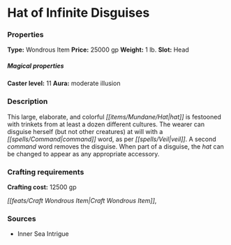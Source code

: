 ﻿---
Title: "Hat of Infinite Disguises"
Type: "Wondrous Item"
Price: "25000 gp"
Weight: "1 lb."
Slot: "Head"
Caster level: "11"
Aura: "moderate illusion"
Description: |
  "This large, elaborate, and colorful hat is festooned with trinkets from at least a dozen different cultures. The wearer can disguise herself (but not other creatures) at will with a command word, as per _veil_. A second command word removes the disguise. When part of a disguise, the hat can be changed to appear as any appropriate accessory."
Crafting cost: "12500 gp"
Sources: "['Inner Sea Intrigue']"
---

# Hat of Infinite Disguises

### Properties

**Type:** Wondrous Item **Price:** 25000 gp **Weight:** 1 lb. **Slot:** Head

##### Magical properties

**Caster level:** 11 **Aura:** moderate illusion

### Description

This large, elaborate, and colorful _[[items/Mundane/Hat|hat]]_ is festooned with trinkets from at least a dozen different cultures. The wearer can disguise herself (but not other creatures) at will with a _[[spells/Command|command]]_ word, as per _[[spells/Veil|veil]]_. A second _command_ word removes the disguise. When part of a disguise, the _hat_ can be changed to appear as any appropriate accessory.

### Crafting requirements

**Crafting cost:** 12500 gp

_[[feats/Craft Wondrous Item|Craft Wondrous Item]]_,

### Sources

* Inner Sea Intrigue